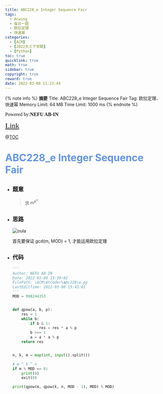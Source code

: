 ```yaml
---
title: ABC228_e Integer Sequence Fair 
tags:
  - Acwing
  - 每日一题
  - 欧拉定理
  - 快速幂
categories:
  - [ACM]
  - [2022大三下学期]
  - [Python]
toc: true
quicklink: true
math: true
sidebar: true
copyright: true
reward: true
date: 2022-03-08 11:23:44
---
```



{% note info %}
**摘要**
Title: ABC228_e Integer Sequence Fair 
Tag: 欧拉定理、快速幂
Memory Limit: 64 MB
Time Limit: 1000 ms
{% endnote %}
<!-- more -->

<font size=3 face=楷体>Powered by:**NEFU AB-IN**</font>

<font color=#FFA500 size=5 face=楷体>[Link](https://atcoder.jp/contests/abc228/tasks/abc228_e)</font>

@[TOC](文章目录)

# <font color=#6495ED size=6>ABC228_e Integer Sequence Fair </font>

* ## <font size=4 face=粗体>题意</font>

  > 求 $m^k^n$

* ## <font size=4 face=粗体>思路</font>

  ![oula](https://oss.ab-in.cn/Pictures/ouladingli.png)

  首先要保证 gcd(m, MOD) = 1, 才能运用欧拉定理
* ## <font size=4 face=粗体>代码</font>

  ```python
  '''
  Author: NEFU AB-IN
  Date: 2022-03-08 13:39:02
  FilePath: \ACM\AtCoder\abc228\e.py
  LastEditTime: 2022-03-08 15:43:01
  '''
  MOD = 998244353


  def qpow(a, b, p):
      res = 1
      while b:
          if b & 1:
              res = res * a % p
          b >>= 1
          a = a * a % p
      return res


  n, k, m = map(int, input().split())

  # m ^ k ^ n
  if m % MOD == 0:
      print(0)
      exit(0)

  print(qpow(m, qpow(k, n, MOD - 1), MOD) % MOD)
```